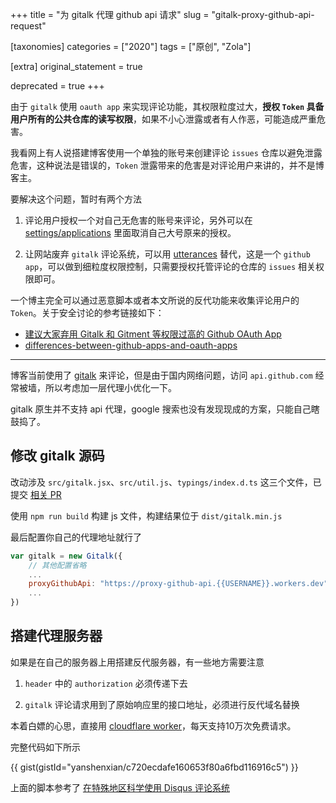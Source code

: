 +++
title = "为 gitalk 代理 github api 请求"
slug = "gitalk-proxy-github-api-request"

[taxonomies]
categories = ["2020"]
tags = ["原创", "Zola"]

[extra]
original_statement = true

deprecated = true
+++

<deprecated-exclude>

由于 `gitalk` 使用 `oauth app` 来实现评论功能，其权限粒度过大，**授权 `Token` 具备用户所有的公共仓库的读写权限**，如果不小心泄露或者有人作恶，可能造成严重危害。

我看网上有人说搭建博客使用一个单独的账号来创建评论 `issues` 仓库以避免泄露危害，这种说法是错误的，`Token` 泄露带来的危害是对评论用户来讲的，并不是博客主。

要解决这个问题，暂时有两个方法
1. 评论用户授权一个对自己无危害的账号来评论，另外可以在 [settings/applications](https://github.com/settings/applications) 里面取消自己大号原来的授权。

2. 让网站废弃 `gitalk` 评论系统，可以用 [utterances](https://github.com/utterance/utterances) 替代，这是一个 `github app`，可以做到细粒度权限控制，只需要授权托管评论的仓库的 `issues` 相关权限即可。

</deprecated-exclude>
<!-- more -->
<deprecated-exclude>

一个博主完全可以通过恶意脚本或者本文所说的反代功能来收集评论用户的 `Token`。关于安全讨论的参考链接如下：

- [建议大家弃用 Gitalk 和 Gitment 等权限过高的 Github OAuth App](https://www.v2ex.com/t/535608)  
- [differences-between-github-apps-and-oauth-apps](https://docs.github.com/en/developers/apps/differences-between-github-apps-and-oauth-apps)

</deprecated-exclude>

---

博客当前使用了 [gitalk](https://github.com/gitalk/gitalk) 来评论，但是由于国内网络问题，访问 `api.github.com` 经常被墙，所以考虑加一层代理小优化一下。

gitalk 原生并不支持 api 代理，google 搜索也没有发现现成的方案，只能自己瞎鼓捣了。

## 修改 gitalk 源码 

改动涉及 `src/gitalk.jsx`、`src/util.js`、`typings/index.d.ts` 这三个文件，已提交 [相关 PR](https://github.com/gitalk/gitalk/pull/401)


使用 `npm run build` 构建 js 文件，构建结果位于 `dist/gitalk.min.js`

最后配置你自己的代理地址就行了
```js
var gitalk = new Gitalk({
    // 其他配置省略
    ...
    proxyGithubApi: "https://proxy-github-api.{{USERNAME}}.workers.dev",
    ...
})
```

## 搭建代理服务器

如果是在自己的服务器上用搭建反代服务器，有一些地方需要注意
1. `header` 中的 `authorization` 必须传递下去

2. `gitalk` 评论请求用到了原始响应里的接口地址，必须进行反代域名替换

本着白嫖的心思，直接用 [cloudflare worker](https://workers.cloudflare.com/)，每天支持10万次免费请求。

完整代码如下所示

{{ gist(gistId="yanshenxian/c720ecdafe160653f80a6fbd116916c5") }}

上面的脚本参考了 [在特殊地区科学使用 Disqus 评论系统](https://blog.ichr.me/post/use-disqus-conveniently/)
